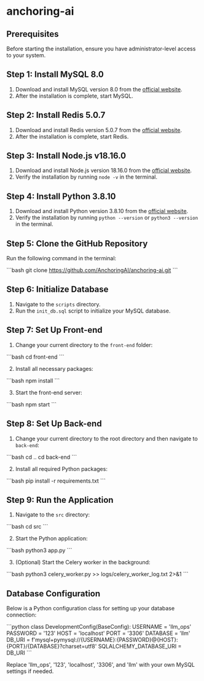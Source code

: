 # anchoring-ai

## Prerequisites

Before starting the installation, ensure you have administrator-level access to your system.

## Step 1: Install MySQL 8.0

1. Download and install MySQL version 8.0 from the [official website](https://dev.mysql.com/downloads/mysql/).
2. After the installation is complete, start MySQL.

## Step 2: Install Redis 5.0.7

1. Download and install Redis version 5.0.7 from the [official website](https://redis.io/download).
2. After the installation is complete, start Redis.

## Step 3: Install Node.js v18.16.0

1. Download and install Node.js version 18.16.0 from the [official website](https://nodejs.org/en/download/).
2. Verify the installation by running `node -v` in the terminal.

## Step 4: Install Python 3.8.10

1. Download and install Python version 3.8.10 from the [official website](https://www.python.org/downloads/).
2. Verify the installation by running `python --version` or `python3 --version` in the terminal.

## Step 5: Clone the GitHub Repository

Run the following command in the terminal:

\`\`\`bash
git clone https://github.com/AnchoringAI/anchoring-ai.git
\`\`\`

## Step 6: Initialize Database

1. Navigate to the `scripts` directory.
2. Run the `init_db.sql` script to initialize your MySQL database.

## Step 7: Set Up Front-end

1. Change your current directory to the `front-end` folder:

\`\`\`bash
cd front-end
\`\`\`

2. Install all necessary packages:

\`\`\`bash
npm install
\`\`\`

3. Start the front-end server:

\`\`\`bash
npm start
\`\`\`

## Step 8: Set Up Back-end

1. Change your current directory to the root directory and then navigate to `back-end`:

\`\`\`bash
cd ..
cd back-end
\`\`\`

2. Install all required Python packages:

\`\`\`bash
pip install -r requirements.txt
\`\`\`

## Step 9: Run the Application

1. Navigate to the `src` directory:

\`\`\`bash
cd src
\`\`\`

2. Start the Python application:

\`\`\`bash
python3 app.py
\`\`\`

3. (Optional) Start the Celery worker in the background:

\`\`\`bash
python3 celery_worker.py >> logs/celery_worker_log.txt 2>&1
\`\`\`

## Database Configuration

Below is a Python configuration class for setting up your database connection:

\`\`\`python
class DevelopmentConfig(BaseConfig):
    USERNAME = 'llm_ops'
    PASSWORD = '123'
    HOST = 'localhost'
    PORT = '3306'
    DATABASE = 'llm'
    DB_URI = f'mysql+pymysql://{USERNAME}:{PASSWORD}@{HOST}:{PORT}/{DATABASE}?charset=utf8'
    SQLALCHEMY_DATABASE_URI = DB_URI
\`\`\`

Replace 'llm_ops', '123', 'localhost', '3306', and 'llm' with your own MySQL settings if needed.

